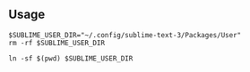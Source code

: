 ## Usage

```shell
$SUBLIME_USER_DIR="~/.config/sublime-text-3/Packages/User"
rm -rf $SUBLIME_USER_DIR

ln -sf $(pwd) $SUBLIME_USER_DIR
```